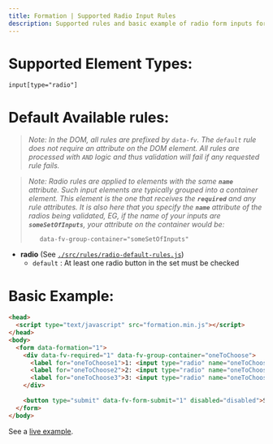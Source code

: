 ```yaml
---
title: Formation | Supported Radio Input Rules
description: Supported rules and basic example of radio form inputs for Formation form validation library
---
```


# Supported Element Types:

    input[type="radio"]

# Default Available rules:

>_Note: In the DOM, all rules are prefixed by `data-fv`. The `default` rule does not require an attribute
>on the DOM element. All rules are processed with `AND` logic and thus validation will fail if any 
>requested rule fails._

>_Note: Radio rules are applied to elements with the same **`name`** attribute. Such input elements are typically grouped
>into a container element. This element is the one that receives the **`required`** and any rule attributes. It is also
>here that you specify the **`name`** attribute of the radios being validated, EG, if the name of your inputs are 
>**`someSetOfInputs`**, your attribute on the container would be:_
>
>        data-fv-group-container="someSetOfInputs"

- **radio** (See [`./src/rules/radio-default-rules.js`](https://github.com/ozzyogkush/formation/blob/master/src/rules/radio-default-rules.js))
  - `default` : At least one radio button in the set must be checked

# Basic Example:

```html
<head>
  <script type="text/javascript" src="formation.min.js"></script>
</head>
<body>
  <form data-formation="1">
    <div data-fv-required="1" data-fv-group-container="oneToChoose">
      <label for="oneToChoose1">1: <input type="radio" name="oneToChoose" id="oneToChoose1"></label>
      <label for="oneToChoose2">2: <input type="radio" name="oneToChoose" id="oneToChoose2"></label>
      <label for="oneToChoose3">3: <input type="radio" name="oneToChoose" id="oneToChoose3"></label>
    </div>
    
    <button type="submit" data-fv-form-submit="1" disabled="disabled">Submit</button>
  </form>
</body>
```

See a [live example](../examples/radio-inputs).
